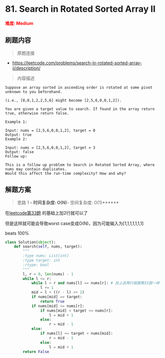 # 81. Search in Rotated Sorted Array II

**<font color=red>难度: Medium</font>**

## 刷题内容

> 原题连接

* https://leetcode.com/problems/search-in-rotated-sorted-array-ii/description/

> 内容描述

```
Suppose an array sorted in ascending order is rotated at some pivot unknown to you beforehand.

(i.e., [0,0,1,2,2,5,6] might become [2,5,6,0,0,1,2]).

You are given a target value to search. If found in the array return true, otherwise return false.

Example 1:

Input: nums = [2,5,6,0,0,1,2], target = 0
Output: true
Example 2:

Input: nums = [2,5,6,0,0,1,2], target = 3
Output: false
Follow up:

This is a follow up problem to Search in Rotated Sorted Array, where nums may contain duplicates.
Would this affect the run-time complexity? How and why?
```

## 解题方案

> 思路 1
******- 时间复杂度: O(N)******- 空间复杂度: O(1)******

在[leetcode第33题](https://github.com/apachecn/awesome-algorithm/blob/master/docs/Leetcode_Solutions/Python/033._search_in_rotated_sorted_array.md)
的基础上加2行就可以了

但是这样就可能会导致worst case变成O(N)，因为可能输入为[1,1,1,1,1,1,1]

beats 100%

```python
class Solution(object):
    def search(self, nums, target):
        """
        :type nums: List[int]
        :type target: int
        :rtype: bool
        """
        l, r = 0, len(nums) - 1
        while l <= r:
            while l < r and nums[l] == nums[r]: # 加上这两行就跟第33题一样了
                l += 1
            mid = l + ((r - l) >> 2)
            if nums[mid] == target:
                return True
            if nums[mid] <= nums[r]:
                if nums[mid] < target <= nums[r]:
                    l = mid + 1
                else:
                    r = mid - 1
            else:
                if nums[l] <= target < nums[mid]:
                    r = mid - 1
                else:
                    l = mid + 1
        return False
```



